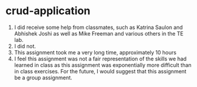 # crud-application

1. I did receive some help from classmates, such as Katrina Saulon and Abhishek Joshi as well as Mike Freeman and various others in the TE lab.
2. I did not.
3. This assignment took me a very long time, approximately 10 hours
4. I feel this assignment was not a fair representation of the skills we had learned in class as this assignment was exponentially more difficult than in class exercises. For the future, I would suggest that this assignment be a group assignment. 
